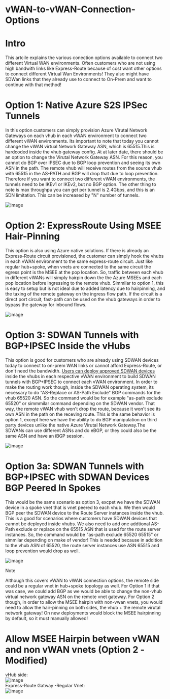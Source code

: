 # vWAN-to-vWAN-Connection-Options


# Intro
This artcile explains the various conection options available to connect two different Virtual WAN environments. Often customers who are not using high bandwith links like Express-Route because of cost want other options to connect different Virtual Wan Environments! They also might have SDWan links that they already use to connect to On-Prem and want to continue with that method! 

# Option 1: Native Azure S2S IPSec Tunnels
In this option customers can simply provision Azure Virutal Network Gateways on each vhub in each vWAN environment to connect two different vWAN environments. Its important to note that today you cannot change the vWAN virtual Network Gateway ASN, which is 65515.This is hardcoded inside the vhub gateway config. At at later date, there should be an option to change the Virutal Network Gateway ASN. For this reason, you cannot do BGP over IPSEC due to BGP loop prevention and seeing its own ASN in the path. The remote vhub will receive routes from the source vhub with 65515 in the AS-PATH and BGP will drop that due to loop prevention. Therefore if you want to connect two different vWAN environments, the tunnels need to be IKEv1 or IKEv2, but no BGP option. The other thing to note is max throughpu you can get per tunnel is 2.4Gbps, and this is an SDN limitation. This can be increased by "N" number of tunnels. 

![image](https://github.com/user-attachments/assets/59630f3e-18e6-48b5-a14b-8ae821952151)

# Option 2: ExpressRoute Using MSEE Hair-Pinning
This option is also using Azure native solutions. If there is already an Express-Route circuit provisioned, the customer can simply hook the vhubs in each vWAN environment to the same express-route circuit. Just like regular hub+spoke, when vnets are connected to the same circuit the egress point is the MSEE at the pop location. So, traffic between each vhub in different vWANs will simply hairpin down the the Azure MSEEs and each pop location before ingressing to the remote vhub. Simmilar to option 1, this is easy to setup but is not ideal due to added latency due to hairpinning, and the taxing of the remote gateway on the ingress flow path. If the circuit is a direct port circuit, fast-path can be used on the vhub gateways in order to bypass the gateway for inbound flows.

![image](https://github.com/user-attachments/assets/17258a2f-de52-4103-8b8c-022e27a06cbb)

# Option 3: SDWAN Tunnels with BGP+IPSEC Inside the vHubs
This option is good for customers who are already using SDWAN devices today to connect to on-prem WAN links or cannot afford Express-Route, or don't need the bandwidth. [Users can deploy approved SDWAN devices](https://learn.microsoft.com/en-us/azure/virtual-wan/about-nva-hub#partners) inside the vhubs in each respective vWAN environment to build SDWAN tunnels with BGP+IPSEC to connect each vWAN environment. In order to make the routing work though, inside the SDWAN operating system, its necessary to do "AS-Replace or AS-Path Exclude" BGP commands for the vhub 65520 ASN. So the command would be for example "as-path exclude 65520" or simmmilar command depending on the SDWAN vendor. That way, the remote vWAN vhub won't drop the route, because it won't see its own ASN in the path on the receving route. This is the same behavior is option 1, except here we have the ability to do BGP manipulation on third party devices unlike the native Azure Virutal Network Gateway.The SDWANs can use different ASNs and do eBGP, or they could also be the same ASN and have an iBGP session. 

![image](https://github.com/user-attachments/assets/c900f636-8602-4220-9334-f410fdae6718)

# Option 3a: SDWAN Tunnels with BGP+IPSEC with SDWAN Devices BGP Peered In Spokes
This would be the same scenario as option 3, excpet we have the SDWAN device in a spoke vnet that is vnet peered to each vhub. We then would BGP peer the SDWAN device to the Route Server instances inside the vhub. This is a good for scenarios where customers have SDWAN devices that cannot be deployed inside vhubs. We also need to add one addtional AS-Path exclude or replace on the 65515 ASN that is used for the route server instances. So, the command would be "as-path exclude 65520 65515" or simmilar depending on make of vendor! This is needed because in addition to the vhub ASN of 65520, the route server instances use ASN 65515 and loop prevention would drop as well. 

![image](https://github.com/user-attachments/assets/c6ab9df5-68db-4c20-99fd-d72d9f0bd1cb)

> [!NOTE]
> Although this covers vWAN to vWAN connection options, the remote side could be a regular vnet in hub+spoke topology as well. For Option 1 if that was case, we could add BGP as we would be able to change the non-vhub virtual network gateway ASN on the remote vnet gateway. For Option 2 though, in order to allow the MSEE hairpin with non-vwan vnets, you would need to allow the hair-pinning on both sides, the vhub + the remote virutal network gateway! On new deployments would block the MSEE hairpinning by default, so it must manually allowed!

# Allow MSEE Hairpin between vWAN and non vWAN vnets (Option 2 -Modified)
 vHub side:
 <br>
 ![image](https://github.com/user-attachments/assets/654d1707-bac5-4b1a-8122-caaceb48404e)
 <br>
 Express-Route Gatway -Regular Vnet:
 <br>
 ![image](https://github.com/user-attachments/assets/13b7725c-244d-427a-b968-f8b0820ad21e)











